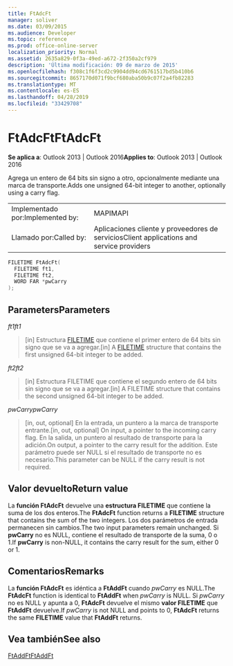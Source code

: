 ```yaml
---
title: FtAdcFt
manager: soliver
ms.date: 03/09/2015
ms.audience: Developer
ms.topic: reference
ms.prod: office-online-server
localization_priority: Normal
ms.assetid: 2635a829-0f3a-49ed-a672-2f350a2cf979
description: 'Última modificación: 09 de marzo de 2015'
ms.openlocfilehash: f308c1f6f3cd2c9904dd94cd6761517bd5b410b6
ms.sourcegitcommit: 8657170d071f9bcf680aba50b9c07f2a4fb82283
ms.translationtype: MT
ms.contentlocale: es-ES
ms.lasthandoff: 04/28/2019
ms.locfileid: "33429708"
---
```

# <a name="ftadcft"></a><span data-ttu-id="1239e-103">FtAdcFt</span><span class="sxs-lookup"><span data-stu-id="1239e-103">FtAdcFt</span></span>

  
  
<span data-ttu-id="1239e-104">**Se aplica a**: Outlook 2013 | Outlook 2016</span><span class="sxs-lookup"><span data-stu-id="1239e-104">**Applies to**: Outlook 2013 | Outlook 2016</span></span> 
  
<span data-ttu-id="1239e-105">Agrega un entero de 64 bits sin signo a otro, opcionalmente mediante una marca de transporte.</span><span class="sxs-lookup"><span data-stu-id="1239e-105">Adds one unsigned 64-bit integer to another, optionally using a carry flag.</span></span>
  
|||
|:-----|:-----|
|<span data-ttu-id="1239e-106">Implementado por:</span><span class="sxs-lookup"><span data-stu-id="1239e-106">Implemented by:</span></span>  <br/> |<span data-ttu-id="1239e-107">MAPI</span><span class="sxs-lookup"><span data-stu-id="1239e-107">MAPI</span></span>  <br/> |
|<span data-ttu-id="1239e-108">Llamado por:</span><span class="sxs-lookup"><span data-stu-id="1239e-108">Called by:</span></span>  <br/> |<span data-ttu-id="1239e-109">Aplicaciones cliente y proveedores de servicios</span><span class="sxs-lookup"><span data-stu-id="1239e-109">Client applications and service providers</span></span>  <br/> |
   
```cpp
FILETIME FtAdcFt( 
  FILETIME ft1, 
  FILETIME ft2, 
  WORD FAR *pwCarry
);
```

## <a name="parameters"></a><span data-ttu-id="1239e-110">Parameters</span><span class="sxs-lookup"><span data-stu-id="1239e-110">Parameters</span></span>

 <span data-ttu-id="1239e-111">_ft1_</span><span class="sxs-lookup"><span data-stu-id="1239e-111">_ft1_</span></span>
  
> <span data-ttu-id="1239e-112">[in] Estructura [FILETIME](filetime.md) que contiene el primer entero de 64 bits sin signo que se va a agregar.</span><span class="sxs-lookup"><span data-stu-id="1239e-112">[in] A [FILETIME](filetime.md) structure that contains the first unsigned 64-bit integer to be added.</span></span> 
    
 <span data-ttu-id="1239e-113">_ft2_</span><span class="sxs-lookup"><span data-stu-id="1239e-113">_ft2_</span></span>
  
> <span data-ttu-id="1239e-114">[in] Estructura FILETIME que contiene el segundo entero de 64 bits sin signo que se va a agregar.</span><span class="sxs-lookup"><span data-stu-id="1239e-114">[in] A FILETIME structure that contains the second unsigned 64-bit integer to be added.</span></span>
    
 <span data-ttu-id="1239e-115">_pwCarry_</span><span class="sxs-lookup"><span data-stu-id="1239e-115">_pwCarry_</span></span>
  
> <span data-ttu-id="1239e-116">[in, out, optional] En la entrada, un puntero a la marca de transporte entrante.</span><span class="sxs-lookup"><span data-stu-id="1239e-116">[in, out, optional] On input, a pointer to the incoming carry flag.</span></span> <span data-ttu-id="1239e-117">En la salida, un puntero al resultado de transporte para la adición.</span><span class="sxs-lookup"><span data-stu-id="1239e-117">On output, a pointer to the carry result for the addition.</span></span> <span data-ttu-id="1239e-118">Este parámetro puede ser NULL si el resultado de transporte no es necesario.</span><span class="sxs-lookup"><span data-stu-id="1239e-118">This parameter can be NULL if the carry result is not required.</span></span>
    
## <a name="return-value"></a><span data-ttu-id="1239e-119">Valor devuelto</span><span class="sxs-lookup"><span data-stu-id="1239e-119">Return value</span></span>

<span data-ttu-id="1239e-120">La **función FtAdcFt** devuelve una **estructura FILETIME** que contiene la suma de los dos enteros.</span><span class="sxs-lookup"><span data-stu-id="1239e-120">The **FtAdcFt** function returns a **FILETIME** structure that contains the sum of the two integers.</span></span> <span data-ttu-id="1239e-121">Los dos parámetros de entrada permanecen sin cambios.</span><span class="sxs-lookup"><span data-stu-id="1239e-121">The two input parameters remain unchanged.</span></span> <span data-ttu-id="1239e-122">Si **pwCarry** no es NULL, contiene el resultado de transporte de la suma, 0 o 1.</span><span class="sxs-lookup"><span data-stu-id="1239e-122">If **pwCarry** is non-NULL, it contains the carry result for the sum, either 0 or 1.</span></span> 
  
## <a name="remarks"></a><span data-ttu-id="1239e-123">Comentarios</span><span class="sxs-lookup"><span data-stu-id="1239e-123">Remarks</span></span>

<span data-ttu-id="1239e-124">La **función FtAdcFt** es idéntica a **FtAddFt** cuando  _pwCarry_ es NULL.</span><span class="sxs-lookup"><span data-stu-id="1239e-124">The **FtAdcFt** function is identical to **FtAddFt** when  _pwCarry_ is NULL.</span></span> <span data-ttu-id="1239e-125">Si  _pwCarry_ no es NULL y apunta a 0, **FtAdcFt** devuelve el mismo **valor FILETIME** que **FtAddFt** devuelve.</span><span class="sxs-lookup"><span data-stu-id="1239e-125">If  _pwCarry_ is not NULL and points to 0, **FtAdcFt** returns the same **FILETIME** value that **FtAddFt** returns.</span></span> 
  
## <a name="see-also"></a><span data-ttu-id="1239e-126">Vea también</span><span class="sxs-lookup"><span data-stu-id="1239e-126">See also</span></span>



[<span data-ttu-id="1239e-127">FtAddFt</span><span class="sxs-lookup"><span data-stu-id="1239e-127">FtAddFt</span></span>](ftaddft.md)

